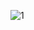 ![1](https://user-images.githubusercontent.com/81361291/197739008-5381e57b-0d1d-4b83-b7cd-92d966778944.PNG)
